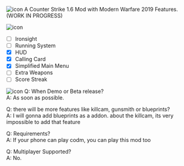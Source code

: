 ![icon](https://media.discordapp.net/attachments/1035699016022904905/1038619539845419078/20221106_090218.png)
A Counter Strike 1.6 Mod with Modern Warfare 2019 Features. (WORK IN PROGRESS)

![icon](https://media.discordapp.net/attachments/1035699016022904905/1038622500625592381/20221106_091413.png)
* [ ] Ironsight
* [ ] Running System
* [x] HUD
* [x] Calling Card
* [x] Simplified Main Menu
* [ ] Extra Weapons
* [ ] Score Streak

![icon](https://media.discordapp.net/attachments/1035699016022904905/1038622500835299431/20221106_091427.png)
Q: When Demo or Beta release?                                
A: As soon as possible.

Q: there will be more features like killcam, gunsmith or blueprints?                                
A: I will gonna add blueprints as a addon. about the killcam, its very impossible to add that feature

Q: Requirements?                                
A: If your phone can play codm, you can play this mod too

Q: Multiplayer Supported?                                
A: No.

